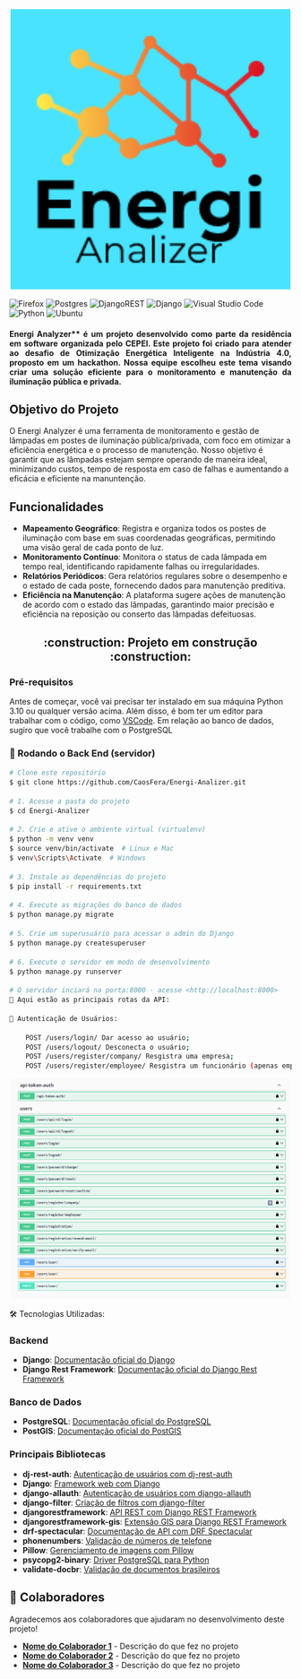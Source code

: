 <div align="center">
    <img src="assets/Energi-Analizer.png" alt="Logo Energi Analizer" width="500"/>
</div>


![Firefox](https://img.shields.io/badge/Firefox-FF7139?style=for-the-badge&logo=Firefox-Browser&logoColor=white)
![Postgres](https://img.shields.io/badge/postgres-%23316192.svg?style=for-the-badge&logo=postgresql&logoColor=white)
![DjangoREST](https://img.shields.io/badge/DJANGO-REST-ff1709?style=for-the-badge&logo=django&logoColor=white&color=ff1709&labelColor=gray)
![Django](https://img.shields.io/badge/django-%23092E20.svg?style=for-the-badge&logo=django&logoColor=white)
![Visual Studio Code](https://img.shields.io/badge/Visual%20Studio%20Code-0078d7.svg?style=for-the-badge&logo=visual-studio-code&logoColor=white)
![Python](https://img.shields.io/badge/python-3670A0?style=for-the-badge&logo=python&logoColor=ffdd54)
![Ubuntu](https://img.shields.io/badge/Ubuntu-E95420?style=for-the-badge&logo=ubuntu&logoColor=white)


<div style="text-align: justify;">
    <h4> 
        Energi Analyzer** é um projeto desenvolvido como parte da residência em software organizada pelo CEPEI. Este projeto foi criado para atender ao desafio de Otimização Energética Inteligente na Indústria 4.0, proposto em um hackathon. Nossa equipe escolheu este tema visando criar uma solução eficiente para o monitoramento e manutenção da iluminação pública e privada.
    </h4>
</div>

## Objetivo do Projeto

O Energi Analyzer é uma ferramenta de monitoramento e gestão de lâmpadas em postes de iluminação pública/privada, com foco em otimizar a eficiência energética e o processo de manutenção. Nosso objetivo é garantir que as lâmpadas estejam sempre operando de maneira ideal, minimizando custos, tempo de resposta em caso de falhas e aumentando a eficácia e eficiente na manuntenção.

## Funcionalidades

- **Mapeamento Geográfico**: Registra e organiza todos os postes de iluminação com base em suas coordenadas geográficas, permitindo uma visão geral de cada ponto de luz.
- **Monitoramento Contínuo**: Monitora o status de cada lâmpada em tempo real, identificando rapidamente falhas ou irregularidades.
- **Relatórios Periódicos**: Gera relatórios regulares sobre o desempenho e o estado de cada poste, fornecendo dados para manutenção preditiva.
- **Eficiência na Manutenção**: A plataforma sugere ações de manutenção de acordo com o estado das lâmpadas, garantindo maior precisão e eficiência na reposição ou conserto das lâmpadas defeituosas.


<h2 align="center"> 
    :construction:  Projeto em construção  :construction:
</h2>


### Pré-requisitos

Antes de começar, você vai precisar ter instalado em sua máquina Python 3.10 ou qualquer versão acima. Além disso, é bom ter um editor para trabalhar com o código, como [VSCode](https://code.visualstudio.com/).
Em relação ao banco de dados, sugiro que você trabalhe com o PostgreSQL

### 🎲 Rodando o Back End (servidor)

```bash
# Clone este repositório
$ git clone https://github.com/CaosFera/Energi-Analizer.git

# 1. Acesse a pasta do projeto
$ cd Energi-Analizer

# 2. Crie e ative o ambiente virtual (virtualenv)
$ python -m venv venv
$ source venv/bin/activate  # Linux e Mac
$ venv\Scripts\Activate  # Windows

# 3. Instale as dependências do projeto
$ pip install -r requirements.txt

# 4. Execute as migrações do banco de dados
$ python manage.py migrate

# 5. Crie um superusuário para acessar o admin do Django
$ python manage.py createsuperuser

# 6. Execute o servidor em modo de desenvolvimento
$ python manage.py runserver

# O servidor inciará na porta:8000 - acesse <http://localhost:8000>
🎯 Aqui estão as principais rotas da API:

🔑 Autenticação de Usuários:

    POST /users/login/ Dar acesso ao usuário;
    POST /users/logout/ Desconecta o usuário;
    POST /users/register/company/ Resgistra uma empresa;
    POST /users/register/employee/ Resgistra um funcionário (apenas empresas podem cadastrar funcionários);
```
<div align="center">
    <img src="assets/rotas.png" style="max-width: 100%; height: auto; width: 500px;"/>
</div>


    

🛠️ Tecnologias Utilizadas:

   ### Backend
- **Django**: [Documentação oficial do Django](https://docs.djangoproject.com/)
- **Django Rest Framework**: [Documentação oficial do Django Rest Framework](https://www.django-rest-framework.org/)

### Banco de Dados
- **PostgreSQL**: [Documentação oficial do PostgreSQL](https://www.postgresql.org/docs/)
- **PostGIS**: [Documentação oficial do PostGIS](https://postgis.net/documentation/)

### Principais Bibliotecas

- **dj-rest-auth**: [Autenticação de usuários com dj-rest-auth](https://dj-rest-auth.readthedocs.io/)
- **Django**: [Framework web com Django](https://docs.djangoproject.com/)
- **django-allauth**: [Autenticação de usuários com django-allauth](https://docs.allauth.org/)
- **django-filter**: [Criação de filtros com django-filter](https://django-filter.readthedocs.io/)
- **djangorestframework**: [API REST com Django REST Framework](https://www.django-rest-framework.org/)
- **djangorestframework-gis**: [Extensão GIS para Django REST Framework](https://github.com/openwisp/jango-rest-framework-gis)
- **drf-spectacular**: [Documentação de API com DRF Spectacular](https://drf-spectacular.readthedocs.io/)
- **phonenumbers**: [Validação de números de telefone](https://github.com/daviddrysdale/python-phonenumbers)
- **Pillow**: [Gerenciamento de imagens com Pillow](https://pillow.readthedocs.io/)
- **psycopg2-binary**: [Driver PostgreSQL para Python](https://www.psycopg.org/docs/)
- **validate-docbr**: [Validação de documentos brasileiros](https://sambapython.github.io/docbr/)

## 👥 Colaboradores

Agradecemos aos colaboradores que ajudaram no desenvolvimento deste projeto!

- [**Nome do Colaborador 1**](https://github.com/usuario1) - Descrição do que fez no projeto
- [**Nome do Colaborador 2**](https://github.com/usuario2) - Descrição do que fez no projeto
- [**Nome do Colaborador 3**](https://github.com/usuario3) - Descrição do que fez no projeto
